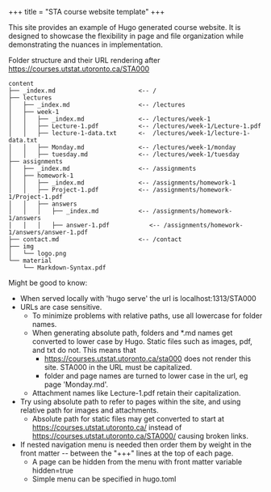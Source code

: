 +++
title = "STA course website template"
+++

This site provides an example of Hugo generated course website. It is designed to showcase the flexibility in page and file organization while demonstrating the nuances in implementation.

Folder structure and their URL rendering after https://courses.utstat.utoronto.ca/STA000

```
content
├── _index.md                       <-- /
├── lectures
│   ├── _index.md                   <-- /lectures
│   ├── week-1
│   │   ├── _index.md               <-- /lectures/week-1
│   │   ├── Lecture-1.pdf           <-- /lectures/week-1/Lecture-1.pdf
│   │   ├── lecture-1-data.txt      <-  /lectures/week-1/lecture-1-data.txt
│   │   ├── Monday.md               <-- /lectures/week-1/monday
│   │   ├── tuesday.md              <-- /lectures/week-1/tuesday
├── assignments
│   ├── _index.md                   <-- /assignments
│   ├── homework-1
│   │   ├── _index.md               <-- /assignments/homework-1
│   │   ├── Project-1.pdf           <-- /assignments/homework-1/Project-1.pdf
│   │   ├── answers
│   │   │   ├── _index.md           <-- /assignments/homework-1/answers
│   │   │   ├── answer-1.pdf           <-- /assignments/homework-1/answers/answer-1.pdf
├── contact.md                      <-- /contact
├── img
│   └── logo.png
└── material 
    └── Markdown-Syntax.pdf
```

Might be good to know:

- When served locally with 'hugo serve' the url is localhost:1313/STA000
- URLs are case sensitive.
  - To minimize problems with relative paths, use all lowercase for folder names.
  - When generating absolute path, folders and *.md names get converted to lower case by Hugo. Static files such as images, pdf, and txt do not. This means that
    - https://courses.utstat.utoronto.ca/sta000 does not render this site. STA000 in the URL must be capitalized.
    - folder and page names are turned to lower case in the url, eg page 'Monday.md'.
  - Attachment names like Lecture-1.pdf retain their capitalization.
- Try using absolute path to refer to pages within the site, and using relative path for images and attachments.
  - Absolute path for static files may get converted to start at https://courses.utstat.utoronto.ca/ instead of https://courses.utstat.utoronto.ca/STA000/ causing broken links.
- If nested navigation menu is needed then order them by weight in the front matter -- between the "+++" lines at the top of each page.
  - A page can be hidden from the menu with front matter variable hidden=true
  - Simple menu can be specified in hugo.toml
